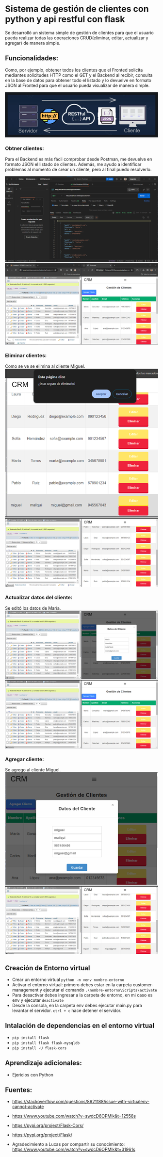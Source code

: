 # Sistema de gestión de clientes con python y api restful con flask

Se desarrolló un sistema simple de gestión de clientes para que el usuario pueda realizar todas las operaciones CRUD(eliminar, editar, actualizar y agregar) de manera simple.

## Funcionalidades:

Como, por ejemplo, obtener todos los clientes que el Fronted solicita mediantes solicitudes HTTP como el GET y el Backend al recibir, consulta en la base de datos para obtener todo el listado y lo devuelve en formato JSON al Fronted para que el usuario pueda visualizar de manera simple. 

![alt text](assets/img.png)

### Obtner clientes:
Para el Backend es más fácil comprobar desde Postman, me devuelve en formato JSON el listado de clientes. Además, me ayudo a identificar problemas al momento de crear un cliente, pero al final puedo resolverlo.

![alt text](assets/img4.png)
![alt text](assets/img1.png)

### Eliminar clientes:
Como se ve se elimina al cliente Miguel.
![alt text](assets/img2.png)
![alt text](assets/img3.png)

### Actualizar datos del cliente:
Se editó los datos de María.
![alt text](assets/img5.png)
![alt text](assets/img6.png)
### Agregar cliente:
Se agrego al cliente Miguel.
![alt text](assets/img7.png)
![alt text](assets/img8.png)

## Creación de Entorno virtual
- Crear un entorno virtual `python -m venv nombre-entorno`
- Activar el entorno virtual: primero debes estar en la carpeta customer-management y ejecutar el comando `.\nombre-entorno\Scripts\activate`
- Para desactivar debes ingresar a la carpeta de entorno, en mi caso es env y ejecutar `deactivate`
- Desde la consola, en la carpeta env debes ejecutar main.py para levantar el servidor. `ctrl + c` hace detener el servidor.

## Intalación de dependencias en el entorno virtual
- `pip install flask`
- `pip install flask flask-mysqldb`
- `pip install -U flask-cors`

## Aprendizaje adicionales:

- Ejericios con Python

## Fuentes:
- https://stackoverflow.com/questions/8921188/issue-with-virtualenv-cannot-activate
- https://www.youtube.com/watch?v=swdcD6OPMlk&t=12558s
- https://pypi.org/project/Flask-Cors/
- https://pypi.org/project/Flask/

- Agradecimiento a Lucas por compartir su conocimiento: https://www.youtube.com/watch?v=swdcD6OPMlk&t=31961s 
